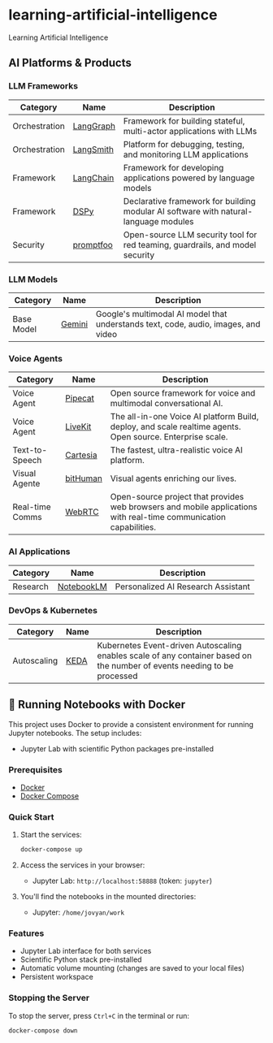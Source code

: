 # learning-artificial-intelligence

Learning Artificial Intelligence

## AI Platforms & Products

### LLM Frameworks

| Category | Name | Description |
|----------|------|-------------|
| Orchestration | [LangGraph](https://github.com/langchain-ai/langgraph) | Framework for building stateful, multi-actor applications with LLMs |
| Orchestration | [LangSmith](https://smith.langchain.com/) | Platform for debugging, testing, and monitoring LLM applications |
| Framework | [LangChain](https://langchain.com/) | Framework for developing applications powered by language models |
| Framework | [DSPy](https://dspy.ai/) | Declarative framework for building modular AI software with natural-language modules |
| Security | [promptfoo](https://www.promptfoo.dev/) | Open-source LLM security tool for red teaming, guardrails, and model security |

### LLM Models

| Category | Name | Description |
|----------|------|-------------|
| Base Model | [Gemini](https://ai.google.dev/gemini) | Google's multimodal AI model that understands text, code, audio, images, and video |

### Voice Agents

| Category | Name | Description |
|----------|------|-------------|
| Voice Agent | [Pipecat](https://pipecat.ai) | Open source framework for voice and multimodal conversational AI. |
| Voice Agent | [LiveKit](https://livekit.io/) | The all-in-one Voice AI platform Build, deploy, and scale realtime agents. Open source. Enterprise scale. |
| Text-to-Speech | [Cartesia](https://cartesia.ai/) | The fastest, ultra-realistic voice AI platform. |
| Visual Agente | [bitHuman](https://www.bithuman.ai/) | Visual agents enriching our lives. |
| Real-time Comms | [WebRTC](https://webrtc.org/) | Open-source project that provides web browsers and mobile applications with real-time communication capabilities. |

### AI Applications

| Category | Name | Description |
|----------|------|-------------|
| Research | [NotebookLM](https://notebooklm.google.com/) | Personalized AI Research Assistant |

### DevOps & Kubernetes

| Category | Name | Description |
|----------|------|-------------|
| Autoscaling | [KEDA](https://keda.sh/) | Kubernetes Event-driven Autoscaling enables scale of any container based on the number of events needing to be processed |

## 🐳 Running Notebooks with Docker

This project uses Docker to provide a consistent environment for running Jupyter notebooks. The setup includes:

- Jupyter Lab with scientific Python packages pre-installed

### Prerequisites

- [Docker](https://docs.docker.com/get-docker/)
- [Docker Compose](https://docs.docker.com/compose/install/)

### Quick Start

1. Start the services:

   ```bash
   docker-compose up
   ```

2. Access the services in your browser:

   - Jupyter Lab: `http://localhost:58888` (token: `jupyter`)

3. You'll find the notebooks in the mounted directories:
   - Jupyter: `/home/jovyan/work`

### Features

- Jupyter Lab interface for both services
- Scientific Python stack pre-installed
- Automatic volume mounting (changes are saved to your local files)
- Persistent workspace

### Stopping the Server

To stop the server, press `Ctrl+C` in the terminal or run:

```bash
docker-compose down
```
